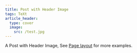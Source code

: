 ```yaml
---
title: Post with Header Image
tags: TeXt
article_header:
  type: cover
  image:
    src: /test.jpg
---
```


A Post with Header Image, See [Page layout](https://tianqi.name/jekyll-TeXt-theme/samples.html#page-layout) for more examples.

<!--more-->

